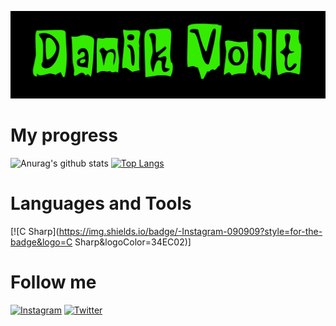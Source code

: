 ![Header](https://github.com/DanikVolt/DanikVolt/blob/main/assets/DVD.jpg)
# My progress
![Anurag's github stats](https://github-readme-stats.vercel.app/api?username=DanikVolt&count_private=true&show_icons=true&theme=merko)
[![Top Langs](https://github-readme-stats.vercel.app/api/top-langs/?username=DanikVolt)](https://github.com/anuraghazra/github-readme-stats)
# Languages and Tools
[![C Sharp](https://img.shields.io/badge/-Instagram-090909?style=for-the-badge&logo=C Sharp&logoColor=34EC02)]
# Follow me
[![Instagram](https://img.shields.io/badge/-Instagram-090909?style=for-the-badge&logo=Instagram&logoColor=34EC02)](https://www.instagram.com/danik_volt/)
[![Twitter](https://img.shields.io/badge/-Instagram-090909?style=for-the-badge&logo=Twitter&logoColor=34EC02)](https://twitter.com/danik_volt)

